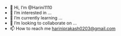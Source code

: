 - 👋 Hi, I’m @Harini1110
- 👀 I’m interested in ...
- 🌱 I’m currently learning ...
- 💞️ I’m looking to collaborate on ...
- 📫 How to reach me hariniprakash0203@gmail.com

<!---
Harini1110/Harini1110 is a ✨ special ✨ repository because its `README.md` (this file) appears on your GitHub profile.
You can click the Preview link to take a look at your changes.
--->
